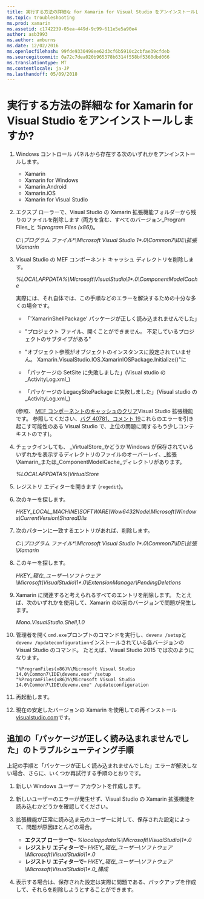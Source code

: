```yaml
---
title: 実行する方法の詳細な for Xamarin for Visual Studio をアンインストールしますか?
ms.topic: troubleshooting
ms.prod: xamarin
ms.assetid: c1742239-05ea-449d-9c99-611e5e5a90e4
author: asb3993
ms.author: amburns
ms.date: 12/02/2016
ms.openlocfilehash: 99fde9330498ee62d3cf6b5910c2cbfae39cfdeb
ms.sourcegitcommit: 0a72c7dea020b965378b6314f558bf5360dbd066
ms.translationtype: MT
ms.contentlocale: ja-JP
ms.lasthandoff: 05/09/2018
---
```

# <a name="how-do-i-perform-a-thorough-uninstall-for-xamarin-for-visual-studio"></a>実行する方法の詳細な for Xamarin for Visual Studio をアンインストールしますか?


1.  Windows コントロール パネルから存在する次のいずれかをアンインストールします。

    -   Xamarin
    -   Xamarin for Windows
    -   Xamarin.Android
    -   Xamarin.iOS
    -   Xamarin for Visual Studio

2.  エクスプ ローラーで、Visual Studio の Xamarin 拡張機能フォルダーから残りのファイルを削除します (両方を含む、すべてのバージョン_Program Files_と _%program Files (x86)_)。

    _C:\\プログラム ファイル\*\\Microsoft Visual Studio 1\*.0\\Common7\\IDE\\拡張\\Xamarin_

3.  Visual Studio の MEF コンポーネント キャッシュ ディレクトリを削除します。

    _%LOCALAPPDATA%\\Microsoft\\VisualStudio\\1\*.0\\ComponentModelCache_

    実際には、それ自体では、この手順などのエラーを解決するための十分な多くの場合です。

    -   「'XamarinShellPackage' パッケージが正しく読み込まれませんでした」

    -   "プロジェクト ファイル、開くことができません。 不足しているプロジェクトのサブタイプがある"

    -   "オブジェクト参照がオブジェクトのインスタンスに設定されていません。  Xamarin.VisualStudio.IOS.XamarinIOSPackage.Initialize()"に

    -   「パッケージの SetSite に失敗しました」(Visual studio の_ActivityLog.xml_)

    -   「パッケージの LegacySitePackage に失敗しました」(Visual studio の_ActivityLog.xml_)

    (参照、 [MEF コンポーネントのキャッシュのクリア](https://visualstudiogallery.msdn.microsoft.com/22b94661-70c7-4a93-9ca3-8b6dd45f47cd)Visual Studio 拡張機能です。  参照してください、[バグ 40781、コメント 19](https://bugzilla.xamarin.com/show_bug.cgi?id=40781#c19)これらのエラーを引き起こす可能性のある Visual Studio で、上位の問題に関するもう少しコンテキストのです)。

4.  チェックインしても、 _VirtualStore_かどうか Windows が保存されているいずれかを表示するディレクトリのファイルのオーバーレイ、_拡張\\Xamarin_または_ComponentModelCache_ディレクトリがあります。

    _%LOCALAPPDATA%\\VirtualStore_

5.  レジストリ エディターを開きます (`regedit`)。

6.  次のキーを探します。

    _HKEY\_LOCAL\_MACHINE\\SOFTWARE\\Wow6432Node\\Microsoft\\Windows\\CurrentVersion\\SharedDlls_

7.  次のパターンに一致するエントリがあれば、削除します。

    _C:\\プログラム ファイル\*\\Microsoft Visual Studio 1\*.0\\Common7\\IDE\\拡張\\Xamarin_

8.  このキーを探します。

    _HKEY\_現在\_ユーザー\\ソフトウェア\\Microsoft\\VisualStudio\\1\*.0\\ExtensionManager\\PendingDeletions_

9.  Xamarin に関連すると考えられるすべてのエントリを削除します。  たとえば、次のいずれかを使用して、Xamarin の以前のバージョンで問題が発生します。

    _Mono.VisualStudio.Shell,1.0_

10. 管理者を開く`cmd.exe`プロンプトのコマンドを実行し、`devenv /setup`と`devenv /updateconfiguration`インストールされている各バージョンの Visual Studio のコマンド。  たとえば、Visual Studio 2015 では次のようになります。

    ```
    "%ProgramFiles(x86)%\Microsoft Visual Studio 14.0\Common7\IDE\devenv.exe" /setup
    "%ProgramFiles(x86)%\Microsoft Visual Studio 14.0\Common7\IDE\devenv.exe" /updateconfiguration
    ```

11. 再起動します。

12. 現在の安定したバージョンの Xamarin を使用しての再インストール[visualstudio.com](https://visualstudio.com/xamarin/)です。

## <a name="additional-troubleshooting-steps-for-package-did-not-load-correctly"></a>追加の「パッケージが正しく読み込まれませんでした」のトラブルシューティング手順

上記の手順と「パッケージが正しく読み込まれませんでした」エラーが解決しない場合、さらに、いくつか再試行する手順のとおりです。

1.  新しい Windows ユーザー アカウントを作成します。

2.  新しいユーザーのエラーが発生せず、Visual Studio の Xamarin 拡張機能を読み込むかどうかを確認してください。

3.  拡張機能が正常に読み込ま元のユーザーに対して、保存された設定によって、問題が原因ほとんどの場合。

    -   **エクスプ ローラーで**– _%localappdata%\\Microsoft\\VisualStudio\\1\*.0_
    -   **レジストリ エディターで**– _HKEY\_現在\_ユーザー\\ソフトウェア\\Microsoft\\VisualStudio\\1\*.0_
    -   **レジストリ エディターで**– _HKEY\_現在\_ユーザー\\ソフトウェア\\Microsoft\\VisualStudio\\1\*.0\_構成_

4.  表示する場合は、保存された設定は実際に問題である、バックアップを作成して、それらを削除しようとすることができます。
